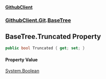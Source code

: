 #### [GithubClient](index 'index')
### [GithubClient.Git](GithubClient.Git 'GithubClient.Git').[BaseTree](GithubClient.Git.BaseTree 'GithubClient.Git.BaseTree')

## BaseTree.Truncated Property

```csharp
public bool Truncated { get; set; }
```

#### Property Value
[System.Boolean](https://docs.microsoft.com/en-us/dotnet/api/System.Boolean 'System.Boolean')